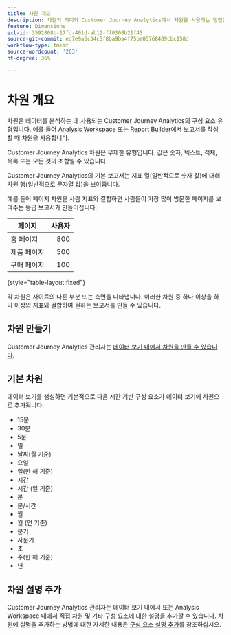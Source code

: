 ```yaml
---
title: 차원 개요
description: 차원의 의미와 Customer Journey Analytics에서 차원을 사용하는 방법을 알아봅니다
feature: Dimensions
exl-id: 3592808b-17fd-401d-ab12-ff0308b21f45
source-git-commit: ed7e9a6c34c5f8ba9ba4f75be05768409cbc158d
workflow-type: tm+mt
source-wordcount: '263'
ht-degree: 36%

---
```


# 차원 개요

차원은 데이터를 분석하는 데 사용되는 Customer Journey Analytics의 구성 요소 유형입니다. 예를 들어 [Analysis Workspace](/help/analysis-workspace/home.md) 또는 [Report Builder](/help/report-builder/rb-overview.md)에서 보고서를 작성할 때 차원을 사용합니다.

Customer Journey Analytics 차원은 무제한 유형입니다. 값은 숫자, 텍스트, 객체, 목록 또는 모든 것의 조합일 수 있습니다.

Customer Journey Analytics의 기본 보고서는 지표 열(일반적으로 숫자 값)에 대해 차원 행(일반적으로 문자열 값)을 보여줍니다.

예를 들어 페이지 차원을 사람 지표와 결합하면 사람들이 가장 많이 방문한 페이지를 보여주는 등급 보고서가 만들어집니다.

| 페이지 | 사용자 |
| --- | ---: |
| 홈 페이지 | 800 |
| 제품 페이지 | 500 |
| 구매 페이지 | 100 |

{style="table-layout:fixed"}

각 차원은 사이트의 다른 부분 또는 측면을 나타냅니다. 이러한 차원 중 하나 이상을 하나 이상의 지표와 결합하여 원하는 보고서를 만들 수 있습니다.


## 차원 만들기

Customer Journey Analytics 관리자는 [데이터 보기 내에서 차원을 만들 수 있습니다](/help/data-views/create-dataview.md#components).

## 기본 차원

데이터 보기를 생성하면 기본적으로 다음 시간 기반 구성 요소가 데이터 보기에 차원으로 추가됩니다.

- 15분
- 30분
- 5분
- 일
- 날짜(월 기준)
- 요일
- 일(한 해 기준)
- 시간
- 시간 (일 기준)
- 분
- 분/시간
- 월
- 월 (연 기준)
- 분기
- 사분기
- 초
- 주(한 해 기준)
- 년

## 차원 설명 추가

Customer Journey Analytics 관리자는 데이터 보기 내에서 또는 Analysis Workspace 내에서 직접 차원 및 기타 구성 요소에 대한 설명을 추가할 수 있습니다. 차원에 설명을 추가하는 방법에 대한 자세한 내용은 [구성 요소 설명 추가](/help/components/add-component-descriptions.md)를 참조하십시오.
